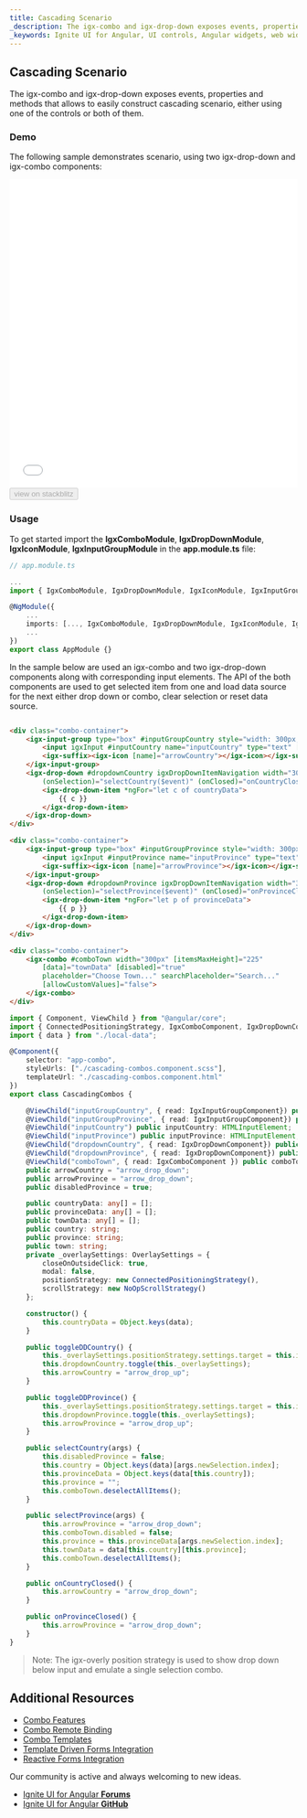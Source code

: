 ```yaml
---
title: Cascading Scenario
_description: The igx-combo and igx-drop-down exposes events, properties and methods that allows to easily construct cascading scenario using one of the controls or both of them.
_keywords: Ignite UI for Angular, UI controls, Angular widgets, web widgets, UI widgets, Angular, Native Angular Components Suite, Native Angular Controls, Native Angular Components Library, Angular Combo components, Angular Combo controls, Angular Cascading Combo, Angular Drop Down, Angular Cascading Scenario
---
```


## Cascading Scenario
<p class="highlight">
The igx-combo and igx-drop-down exposes events, properties and methods that allows to easily construct cascading scenario, either using one of the controls or both of them.
</p>
<div class="divider"></div>

### Demo

The following sample demonstrates scenario, using two igx-drop-down and igx-combo components:

<div class="sample-container loading" style="height: 540px;">
    <iframe id="cascading-combos-sample" frameborder="0" seamless width="100%" height="100%" src="{environment:demosBaseUrl}/cascading-combos" onload="onSampleIframeContentLoaded(this);"></iframe>
</div>
<div>
    <button data-localize="stackblitz" disabled class="stackblitz-btn" data-iframe-id="cascading-combos-sample" data-demos-base-url="{environment:demosBaseUrl}">view on stackblitz</button>
</div>
<div class="divider--half"></div>

### Usage
To get started import the **IgxComboModule**, **IgxDropDownModule**, **IgxIconModule**, **IgxInputGroupModule** in the **app.module.ts** file:

```typescript
// app.module.ts

...
import { IgxComboModule, IgxDropDownModule, IgxIconModule, IgxInputGroupModule } from 'igniteui-angular';

@NgModule({
    ...
    imports: [..., IgxComboModule, IgxDropDownModule, IgxIconModule, IgxInputGroupModule],
    ...
})
export class AppModule {}
```

In the sample below are used an igx-combo and two igx-drop-down components along with corresponding input elements. The API of the both components are used to get selected item from one and load data source for the next either drop down or combo, clear selection or reset data source.

```html

<div class="combo-container">
    <igx-input-group type="box" #inputGroupCountry style="width: 300px;" (click)="toggleDDCountry()">
        <input igxInput #inputCountry name="inputCountry" type="text" [(ngModel)]="country" readonly placeholder="Choose Country..."/>
        <igx-suffix><igx-icon [name]="arrowCountry"></igx-icon></igx-suffix>
    </igx-input-group>
    <igx-drop-down #dropdownCountry igxDropDownItemNavigation width="300px"
        (onSelection)="selectCountry($event)" (onClosed)="onCountryClosed()">
        <igx-drop-down-item *ngFor="let c of countryData">
            {{ c }}
        </igx-drop-down-item>
    </igx-drop-down>
</div>

<div class="combo-container">
    <igx-input-group type="box" #inputGroupProvince style="width: 300px;" (click)="toggleDDProvince()" [disabled]="disabledProvince">
        <input igxInput #inputProvince name="inputProvince" type="text" [(ngModel)]="province" readonly placeholder="Choose Province..."/>
        <igx-suffix><igx-icon [name]="arrowProvince"></igx-icon></igx-suffix>
    </igx-input-group>
    <igx-drop-down #dropdownProvince igxDropDownItemNavigation width="300px"
        (onSelection)="selectProvince($event)" (onClosed)="onProvinceClosed()">
        <igx-drop-down-item *ngFor="let p of provinceData">
            {{ p }}
        </igx-drop-down-item>
    </igx-drop-down>
</div>

<div class="combo-container">
    <igx-combo #comboTown width="300px" [itemsMaxHeight]="225"
        [data]="townData" [disabled]="true"
        placeholder="Choose Town..." searchPlaceholder="Search..."
        [allowCustomValues]="false">
    </igx-combo>
</div>

```

```typescript
import { Component, ViewChild } from "@angular/core";
import { ConnectedPositioningStrategy, IgxComboComponent, IgxDropDownComponent, IgxInputGroupComponent, NoOpScrollStrategy, OverlaySettings } from "igniteui-angular";
import { data } from "./local-data";

@Component({
    selector: "app-combo",
    styleUrls: ["./cascading-combos.component.scss"],
    templateUrl: "./cascading-combos.component.html"
})
export class CascadingCombos {

    @ViewChild("inputGroupCountry", { read: IgxInputGroupComponent}) public inputGroupCountry: IgxInputGroupComponent;
    @ViewChild("inputGroupProvince", { read: IgxInputGroupComponent}) public inputGroupProvince: IgxInputGroupComponent;
    @ViewChild("inputCountry") public inputCountry: HTMLInputElement;
    @ViewChild("inputProvince") public inputProvince: HTMLInputElement;
    @ViewChild("dropdownCountry", { read: IgxDropDownComponent}) public dropdownCountry: IgxDropDownComponent;
    @ViewChild("dropdownProvince", { read: IgxDropDownComponent}) public dropdownProvince: IgxDropDownComponent;
    @ViewChild("comboTown", { read: IgxComboComponent }) public comboTown: IgxComboComponent;
    public arrowCountry = "arrow_drop_down";
    public arrowProvince = "arrow_drop_down";
    public disabledProvince = true;

    public countryData: any[] = [];
    public provinceData: any[] = [];
    public townData: any[] = [];
    public country: string;
    public province: string;
    public town: string;
    private _overlaySettings: OverlaySettings = {
        closeOnOutsideClick: true,
        modal: false,
        positionStrategy: new ConnectedPositioningStrategy(),
        scrollStrategy: new NoOpScrollStrategy()
    };

    constructor() {
        this.countryData = Object.keys(data);
    }

    public toggleDDCountry() {
        this._overlaySettings.positionStrategy.settings.target = this.inputGroupCountry.element.nativeElement;
        this.dropdownCountry.toggle(this._overlaySettings);
        this.arrowCountry = "arrow_drop_up";
    }

    public toggleDDProvince() {
        this._overlaySettings.positionStrategy.settings.target = this.inputGroupProvince.element.nativeElement;
        this.dropdownProvince.toggle(this._overlaySettings);
        this.arrowProvince = "arrow_drop_up";
    }

    public selectCountry(args) {
        this.disabledProvince = false;
        this.country = Object.keys(data)[args.newSelection.index];
        this.provinceData = Object.keys(data[this.country]);
        this.province = "";
        this.comboTown.deselectAllItems();
    }

    public selectProvince(args) {
        this.arrowProvince = "arrow_drop_down";
        this.comboTown.disabled = false;
        this.province = this.provinceData[args.newSelection.index];
        this.townData = data[this.country][this.province];
        this.comboTown.deselectAllItems();
    }

    public onCountryClosed() {
        this.arrowCountry = "arrow_drop_down";
    }

    public onProvinceClosed() {
        this.arrowProvince = "arrow_drop_down";
    }
}
```
> Note: The igx-overly position strategy is used to show drop down below input and emulate a single selection combo.

## Additional Resources
<div class="divider--half"></div>

* [Combo Features](combo_features.md)
* [Combo Remote Binding](combo_remote.md)
* [Combo Templates](combo_templates.md)
* [Template Driven Forms Integration](input_group.md)
* [Reactive Forms Integration](input_group_reactive_forms.md)

Our community is active and always welcoming to new ideas.

* [Ignite UI for Angular **Forums**](https://www.infragistics.com/community/forums/f/ignite-ui-for-angular)
* [Ignite UI for Angular **GitHub**](https://github.com/IgniteUI/igniteui-angular)